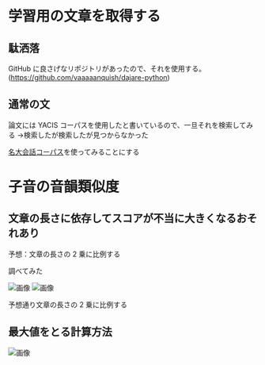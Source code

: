 # 学習用の文章を取得する

## 駄洒落

GitHub に良さげなリポジトリがあったので、それを使用する。
(https://github.com/vaaaaanquish/dajare-python)

## 通常の文

論文には YACIS コーパスを使用したと書いているので、一旦それを検索してみる
→検索したが検索したが見つからなかった

[名大会話コーパス](https://mmsrv.ninjal.ac.jp/nucc/nucc_abst.html)を使ってみることにする

# 子音の音韻類似度

## 文章の長さに依存してスコアが不当に大きくなるおそれあり

予想：文章の長さの 2 乗に比例する

調べてみた

![画像](./consonant_deg1.png)
![画像](./consonant_deg2.png)

予想通り文章の長さの 2 乗に比例する

## 最大値をとる計算方法

![画像](./consonant_max.png)
